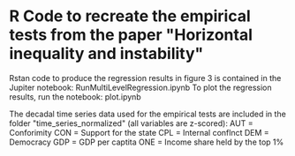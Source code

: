 # R Code to recreate the empirical tests from the paper "Horizontal inequality and instability"

Rstan code to produce the regression results in figure 3 is contained in the Jupiter notebook: RunMultiLevelRegression.ipynb
To plot the regression results, run the notebook:  plot.ipynb

The decadal time series data used for the empirical tests are included in the folder "time_series_normalized"  (all variables are z-scored):
AUT = Conforimity
CON = Support for the state
CPL = Internal conflnct 
DEM = Democracy
GDP = GDP per captita
ONE = Income share held by the top 1%
